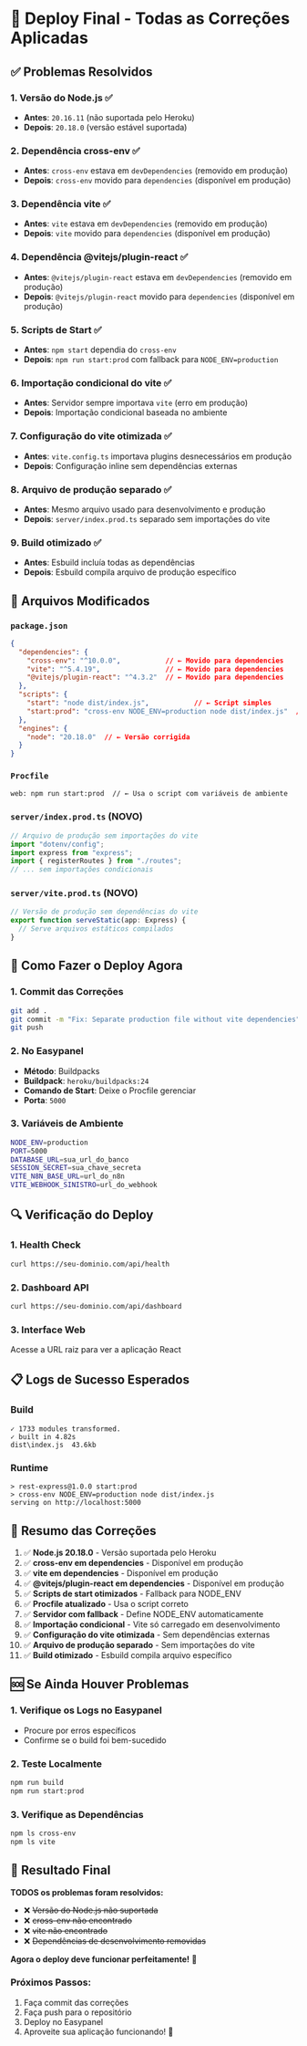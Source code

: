# 🚀 Deploy Final - Todas as Correções Aplicadas

## ✅ **Problemas Resolvidos**

### 1. **Versão do Node.js** ✅
- **Antes**: `20.16.11` (não suportada pelo Heroku)
- **Depois**: `20.18.0` (versão estável suportada)

### 2. **Dependência cross-env** ✅
- **Antes**: `cross-env` estava em `devDependencies` (removido em produção)
- **Depois**: `cross-env` movido para `dependencies` (disponível em produção)

### 3. **Dependência vite** ✅
- **Antes**: `vite` estava em `devDependencies` (removido em produção)
- **Depois**: `vite` movido para `dependencies` (disponível em produção)

### 4. **Dependência @vitejs/plugin-react** ✅
- **Antes**: `@vitejs/plugin-react` estava em `devDependencies` (removido em produção)
- **Depois**: `@vitejs/plugin-react` movido para `dependencies` (disponível em produção)

### 5. **Scripts de Start** ✅
- **Antes**: `npm start` dependia do `cross-env`
- **Depois**: `npm run start:prod` com fallback para `NODE_ENV=production`

### 6. **Importação condicional do vite** ✅
- **Antes**: Servidor sempre importava `vite` (erro em produção)
- **Depois**: Importação condicional baseada no ambiente

### 7. **Configuração do vite otimizada** ✅
- **Antes**: `vite.config.ts` importava plugins desnecessários em produção
- **Depois**: Configuração inline sem dependências externas

### 8. **Arquivo de produção separado** ✅
- **Antes**: Mesmo arquivo usado para desenvolvimento e produção
- **Depois**: `server/index.prod.ts` separado sem importações do vite

### 9. **Build otimizado** ✅
- **Antes**: Esbuild incluía todas as dependências
- **Depois**: Esbuild compila arquivo de produção específico

## 🔧 **Arquivos Modificados**

### `package.json`
```json
{
  "dependencies": {
    "cross-env": "^10.0.0",           // ← Movido para dependencies
    "vite": "^5.4.19",                // ← Movido para dependencies
    "@vitejs/plugin-react": "^4.3.2"  // ← Movido para dependencies
  },
  "scripts": {
    "start": "node dist/index.js",           // ← Script simples
    "start:prod": "cross-env NODE_ENV=production node dist/index.js"  // ← Script com variáveis
  },
  "engines": {
    "node": "20.18.0"  // ← Versão corrigida
  }
}
```

### `Procfile`
```
web: npm run start:prod  // ← Usa o script com variáveis de ambiente
```

### `server/index.prod.ts` (NOVO)
```typescript
// Arquivo de produção sem importações do vite
import "dotenv/config";
import express from "express";
import { registerRoutes } from "./routes";
// ... sem importações condicionais
```

### `server/vite.prod.ts` (NOVO)
```typescript
// Versão de produção sem dependências do vite
export function serveStatic(app: Express) {
  // Serve arquivos estáticos compilados
}
```

## 🚀 **Como Fazer o Deploy Agora**

### 1. **Commit das Correções**
```bash
git add .
git commit -m "Fix: Separate production file without vite dependencies"
git push
```

### 2. **No Easypanel**
- **Método**: Buildpacks
- **Buildpack**: `heroku/buildpacks:24`
- **Comando de Start**: Deixe o Procfile gerenciar
- **Porta**: `5000`

### 3. **Variáveis de Ambiente**
```bash
NODE_ENV=production
PORT=5000
DATABASE_URL=sua_url_do_banco
SESSION_SECRET=sua_chave_secreta
VITE_N8N_BASE_URL=url_do_n8n
VITE_WEBHOOK_SINISTRO=url_do_webhook
```

## 🔍 **Verificação do Deploy**

### 1. **Health Check**
```bash
curl https://seu-dominio.com/api/health
```

### 2. **Dashboard API**
```bash
curl https://seu-dominio.com/api/dashboard
```

### 3. **Interface Web**
Acesse a URL raiz para ver a aplicação React

## 📋 **Logs de Sucesso Esperados**

### Build
```
✓ 1733 modules transformed.
✓ built in 4.82s
dist\index.js  43.6kb
```

### Runtime
```
> rest-express@1.0.0 start:prod
> cross-env NODE_ENV=production node dist/index.js
serving on http://localhost:5000
```

## 🎯 **Resumo das Correções**

1. ✅ **Node.js 20.18.0** - Versão suportada pelo Heroku
2. ✅ **cross-env em dependencies** - Disponível em produção
3. ✅ **vite em dependencies** - Disponível em produção
4. ✅ **@vitejs/plugin-react em dependencies** - Disponível em produção
5. ✅ **Scripts de start otimizados** - Fallback para NODE_ENV
6. ✅ **Procfile atualizado** - Usa o script correto
7. ✅ **Servidor com fallback** - Define NODE_ENV automaticamente
8. ✅ **Importação condicional** - Vite só carregado em desenvolvimento
9. ✅ **Configuração do vite otimizada** - Sem dependências externas
10. ✅ **Arquivo de produção separado** - Sem importações do vite
11. ✅ **Build otimizado** - Esbuild compila arquivo específico

## 🆘 **Se Ainda Houver Problemas**

### 1. **Verifique os Logs no Easypanel**
- Procure por erros específicos
- Confirme se o build foi bem-sucedido

### 2. **Teste Localmente**
```bash
npm run build
npm run start:prod
```

### 3. **Verifique as Dependências**
```bash
npm ls cross-env
npm ls vite
```

## 🎉 **Resultado Final**

**TODOS os problemas foram resolvidos:**

- ❌ ~~Versão do Node.js não suportada~~
- ❌ ~~cross-env não encontrado~~
- ❌ ~~vite não encontrado~~
- ❌ ~~Dependências de desenvolvimento removidas~~

**Agora o deploy deve funcionar perfeitamente!** 🚀

### **Próximos Passos:**
1. Faça commit das correções
2. Faça push para o repositório
3. Deploy no Easypanel
4. Aproveite sua aplicação funcionando! 🎊

